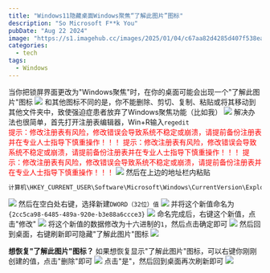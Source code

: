 ```yaml
---
title: "Windows11隐藏桌面Windows聚焦“了解此图片”图标"
description: "So Microsoft F**k You"
pubDate: "Aug 22 2024"
image: "https://s1.imagehub.cc/images/2025/01/04/c67aa82d4285d407f538ea0dd213ce8b.png"
categories:
  - tech
tags:
  - Windows
---
```

当你把锁屏界面更改为"Windows聚焦"时，在你的桌面可能会出现一个"了解此图片"图标
![](https://pic.imgdb.cn/item/66befd0ed9c307b7e95f1941.png)
和其他图标不同的是，你不能删除、剪切、复制、粘贴或将其移动到其他文件夹中，致使强迫症患者放弃了Windows聚焦功能（比如我）
![](https://pic.imgdb.cn/item/66befdd0d9c307b7e95fc4c2.png)
解决办法也很简单，首先打开注册表编辑器，Win+R输入`regedit`  
<font color=FF0000>提示：修改注册表有风险，修改错误会导致系统不稳定或崩溃，请提前备份注册表并在专业人士指导下慎重操作！！！</font>
<font color=FF0000>提示：修改注册表有风险，修改错误会导致系统不稳定或崩溃，请提前备份注册表并在专业人士指导下慎重操作！！！</font>
<font color=FF0000>提示：修改注册表有风险，修改错误会导致系统不稳定或崩溃，请提前备份注册表并在专业人士指导下慎重操作！！！</font>
![](https://pic.imgdb.cn/item/66befe3bd9c307b7e9602d9a.png)
然后在上边的地址栏内粘贴
```txt
计算机\HKEY_CURRENT_USER\Software\Microsoft\Windows\CurrentVersion\Explorer\HideDesktopIcons\NewStartPanel
```
![](https://pic.imgdb.cn/item/66beff19d9c307b7e960f3ff.png)
然后在空白处右键，选择新建`DWORD（32位）值`
![](https://pic.imgdb.cn/item/66beff2ad9c307b7e9610272.png)
并将这个新值命名为`{2cc5ca98-6485-489a-920e-b3e88a6ccce3}`
![](https://pic.imgdb.cn/item/66beff89d9c307b7e9614e8d.png)
命名完成后，右键这个新值，点击"修改"
![](https://pic.imgdb.cn/item/66beffc8d9c307b7e9618289.png)
将这个新值的数据修改为十六进制的`1`，然后点击确定即可
![](https://pic.imgdb.cn/item/66bf0009d9c307b7e961b5b9.png)
然后回到桌面，右键刷新即可隐藏"了解此图片"图标
![](https://pic.imgdb.cn/item/66bf005ed9c307b7e961fdde.png)

**想恢复"了解此图片"图标？**
如果想恢复显示"了解此图片"图标，可以右键你刚刚创建的值，点击"删除"即可
![](https://pic.imgdb.cn/item/66bf00c9d9c307b7e9625dd3.png)
点击"是"，然后回到桌面再次刷新即可
![](https://pic.imgdb.cn/item/66bf00d3d9c307b7e9626623.png)